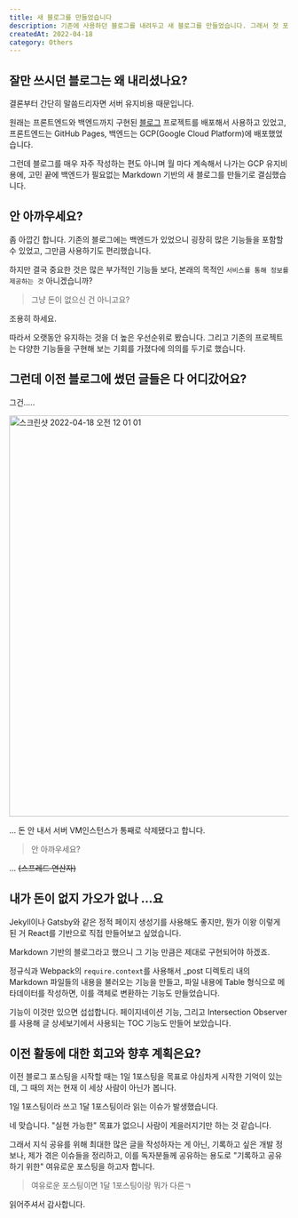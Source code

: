 ```yaml
---
title: 새 블로그를 만들었습니다
description: 기존에 사용하던 블로그를 내려두고 새 블로그를 만들었습니다. 그래서 첫 포스팅으로 블로그에 관한 이야기를 조금 해보려합니다.
createdAt: 2022-04-18
category: Others
---
```


## 잘만 쓰시던 블로그는 왜 내리셨나요?

결론부터 간단히 말씀드리자면 서버 유지비용 때문입니다.

원래는 프론트엔드와 백엔드까지 구현된 [블로그](https://github.com/limgyumin/blog) 프로젝트를 배포해서 사용하고 있었고, 
프론트엔드는 GitHub Pages, 백엔드는 GCP(Google Cloud Platform)에 배포했었습니다.

그런데 블로그를 매우 자주 작성하는 편도 아니며 월 마다 계속해서 나가는 GCP 유지비용에, 고민 끝에 백엔드가 필요없는 Markdown 기반의 새 블로그를 만들기로 결심했습니다.

## 안 아까우세요?

좀 아깝긴 합니다. 기존의 블로그에는 백엔드가 있었으니 굉장히 많은 기능들을 포함할 수 있었고, 그만큼 사용하기도 편리했습니다.

하지만 결국 중요한 것은 많은 부가적인 기능들 보다, 본래의 목적인 `서비스를 통해 정보를 제공하는 것` 아니겠습니까?

> 그냥 돈이 없으신 건 아니고요?

조용히 하세요.

따라서 오랫동안 유지하는 것을 더 높은 우선순위로 봤습니다. 그리고 기존의 프로젝트는 다양한 기능들을 구현해 보는 기회를 가졌다에 의의를 두기로 했습니다.

## 그런데 이전 블로그에 썼던 글들은 다 어디갔어요?

그건.....

<img width="722" alt="스크린샷 2022-04-18 오전 12 01 01" src="https://user-images.githubusercontent.com/52942566/163720258-d8688a83-bc2a-4abd-8621-1a3e3cde7db9.png">


... 돈 안 내서 서버 VM인스턴스가 통째로 삭제됐다고 합니다.

> 안 아까우세요?

... ~~(스프레드 연산자)~~

## 내가 돈이 없지 가오가 없나 ...요

Jekyll이나 Gatsby와 같은 정적 페이지 생성기를 사용해도 좋지만, 뭔가 이왕 이렇게 된 거 React를 기반으로 직접 만들어보고 싶었습니다.

Markdown 기반의 블로그라고 했으니 그 기능 만큼은 제대로 구현되어야 하겠죠.

정규식과 Webpack의 `require.context`를 사용해서 _post 디렉토리 내의 Markdown 파일들의 내용을 불러오는 기능을 만들고, 파일 내용에 Table 형식으로 메타데이터를 작성하면, 이를 객체로 변환하는 기능도 만들었습니다.

기능이 이것만 있으면 섭섭합니다. 페이지네이션 기능, 그리고 Intersection Observer를 사용해 글 상세보기에서 사용되는 TOC 기능도 만들어 보았습니다.

## 이전 활동에 대한 회고와 향후 계획은요?

이전 블로그 포스팅을 시작할 때는 1일 1포스팅을 목표로 야심차게 시작한 기억이 있는데, 그 때의 저는 현재 이 세상 사람이 아닌가 봅니다.

1일 1포스팅이라 쓰고 1달 1포스팅이라 읽는 이슈가 발생했습니다.

네 맞습니다. "실현 가능한" 목표가 없으니 사람이 게을러지기만 하는 것 같습니다.

그래서 지식 공유를 위해 최대한 많은 글을 작성하자는 게 아닌, 기록하고 싶은 개발 정보나, 제가 겪은 이슈들을 정리하고, 이를 독자분들께 공유하는 용도로 "기록하고 공유하기 위한" 여유로운 포스팅을 하고자 합니다.

> 여유로운 포스팅이면 1달 1포스팅이랑 뭐가 다른ㄱ

읽어주셔서 감사합니다.
